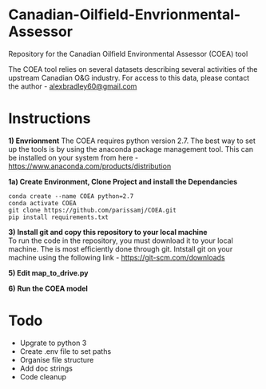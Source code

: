 # Canadian-Oilfield-Envrionmental-Assessor
Repository for the Canadian Oilfield Environmental Assessor (COEA) tool  
  
The COEA tool relies on several datasets describing several activities of the upstream Canadian O&G industry. For access to this data, please contact the author - alexbradley60@gmail.com

# Instructions

**1) Envrionment** 
The COEA requires python version 2.7. The best way to set up the tools is by using the anaconda package management tool. This can be installed on your system from here - https://www.anaconda.com/products/distribution

**1a) Create Environment, Clone Project and install the Dependancies**

    conda create --name COEA python=2.7
    conda activate COEA
    git clone https://github.com/parissamj/COEA.git 
    pip install requirements.txt

**3) Install git and copy this repository to your local machine**  
To run the code in the repository, you must download it to your local machine. The is most efficiently done through git. Intstall git on your machine using the following link - https://git-scm.com/downloads

**5) Edit map_to_drive.py**  

**6) Run the COEA model**  

# Todo

- Upgrate to python 3
- Create .env file to set paths
- Organise file structure 
- Add doc strings
- Code cleanup
